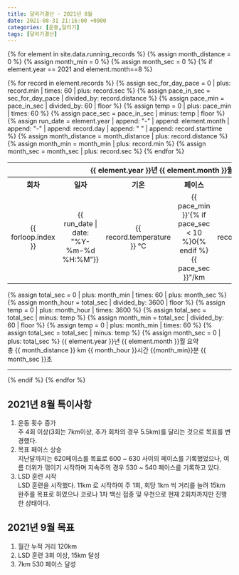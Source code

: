 ```yaml
---
title: 달리기결산 - 2021년 8월
date: 2021-08-31 21:16:00 +0900
categories: [운동,달리기]
tags: [달리기결산]
---
```

{% for element in site.data.running_records %}
{% assign month_distance = 0 %}
{% assign month_min = 0 %}
{% assign month_sec = 0 %}
{% if element.year == 2021 and element.month==8 %}
<table>
    <theader>
    <tr align="center">
        <th colspan="6">{{ element.year }}년 {{ element.month }}월</th>
    </tr>
    </theader>
    <tbody align="center">
        <tr>
            <th>회차</th>
            <th>일자</th>
            <th>기온</th>
            <th>페이스</th>
            <th>거리</th>
            <th>시간</th>
        </tr>
        {% for record in element.records %}
        {% assign sec_for_day_pace = 0 | plus: record.min | times: 60 | plus: record.sec %}
        {% assign pace_in_sec = sec_for_day_pace | divided_by: record.distance %}
        {% assign pace_min = pace_in_sec | divided_by: 60 | floor %}
        {% assign temp = 0 | plus: pace_min | times: 60 %}
        {% assign pace_sec = pace_in_sec | minus: temp | floor %}
        <tr>
            {% assign run_date = element.year | append: "-" | append: element.month | append: "-" | append: record.day | append: " " | append: record.starttime %}
            <td>{{ forloop.index }}</td>
            <td>{{ run_date  | date: "%Y-%m-%d %H:%M"}}</td>
            <td>{{ record.temperature }} °C</td>
            <td>{{ pace_min }}'{% if pace_sec < 10 %}0{% endif %}{{ pace_sec }}"/km</td>
            <td>{{ record.distance }}km</td>
            <td>{{ record.min }}'{% if record.sec < 10 %}0{% endif %}{{ record.sec }}"</td>
        </tr>
        {% assign month_distance = month_distance | plus: record.distance %}
        {% assign month_min = month_min | plus: record.min %}
        {% assign month_sec = month_sec | plus: record.sec %}
        {% endfor %}
    </tbody>
</table>
{% assign total_sec = 0 | plus: month_min | times: 60 | plus: month_sec %}
{% assign month_hour = total_sec | divided_by: 3600 | floor %}
{% assign temp = 0 | plus: month_hour | times: 3600 %}
{% assign total_sec = total_sec | minus: temp %}
{% assign month_min = total_sec | divided_by: 60 | floor %}
{% assign temp = 0 | plus: month_min | times: 60 %}
{% assign total_sec = total_sec | minus: temp %}
{% assign month_sec = 0 | plus: total_sec %}
{{ element.year }}년 {{ element.month }}월 요약 <br>
총 {{ month_distance }} km {{ month_hour }}시간 {{month_min}}분 {{ month_sec }}초
<hr>
{% endif %}
{% endfor %}


## 2021년 8월 특이사항
1. 운동 횟수 증가  
  주 4회 이상(3회는 7km이상, 추가 회차의 경우 5.5km)를 달리는 것으로 목표를 변경했다.  
2. 목표 페이스 상승  
  지난달까지는 620페이스를 목표로 600 ~ 630 사이의 페이스를 기록했었으나, 여름 더위가 꺾이기 시작하며 지속주의 경우 530 ~ 540 페이스를 기록하고 있다.  
3. LSD 훈련 시작  
  LSD 훈련을 시작했다. 11km 로 시작하여 주 1회, 회당 1km 씩 거리를 늘려 15km 완주를 목표로 하였으나 코로나 1차 백신 접종 및 우천으로 현재 2회차까지만 진행한 상태이다.

## 2021년 9월 목표  
1. 월간 누적 거리 120km  
2. LSD 훈련 3회 이상, 15km 달성  
3. 7km 530 페이스 달성  